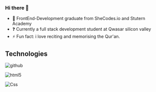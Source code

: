 ### Hi there 👋

 - 👯 FrontEnd-Development graduate from SheCodes.io and Stutern Academy
 - ❓ Currently a full stack development student at Qwasar silicon valley 
 - ⚡ Fun fact: i love reciting and memorising the Qur'an.

## Technologies

![github](https://img.shields.io/badge/GitHub-000000?style=for-the-badge&logo=GitHub&logoColor=white)

![html5](https://img.shields.io/badge/html5-red?style=for-the-badge&logo=html5&logoColor=white)

![Css](https://img.shields.io/badge/html5-red?style=for-the-badge&logo=html5&logoColor=white)
